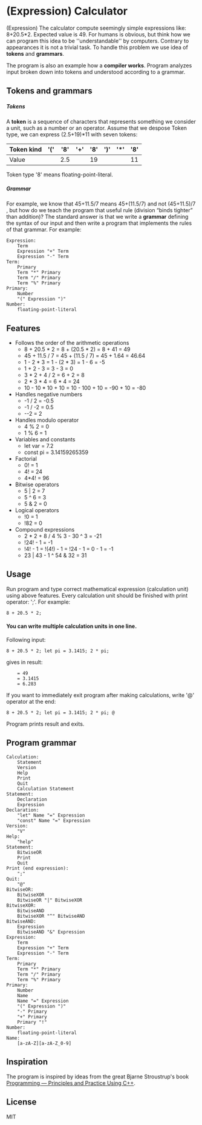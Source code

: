 # (Expression) Calculator

(Expression) The calculator compute seemingly simple expressions like: 8+20.5*2.
Expected value is 49. For humans is obvious, but think how we can program this idea
to be ''understandable'' by computers. Contrary to appearances it is not a trivial task.
To handle this problem we use idea of **tokens** and **grammars**.

The program is also an example how a **compiler works**. Program analyzes input broken
down into tokens and understood according to a grammar.

## Tokens and grammars
##### Tokens
A **token** is a sequence of characters that represents something we consider a unit, such
as a number or an operator. Assume that we despose Token type, we can express 
(2.5+19)*11 with seven tokens:

Token kind | '(' | '8' | '+' | '8' | ')' | '*' | '8' |
---        | --- | --- | --- | --- | --- | --- | --- |
Value      |     | 2.5 |     |  19 |     |     | 11  |

Token type '8' means floating-point-literal.

##### Grammar
For example, we know that 45+11.5/7 means 45+(11.5/7) and not (45+11.5)/7 , but how do we
teach the program that useful rule (division “binds tighter” than addition)? The standard
answer is that we write a **grammar** defining the syntax of our input and then write a program
that implements the rules of that grammar. For example:
```
Expression:
    Term
    Expression "+" Term
    Expression "-" Term
Term:
    Primary
    Term "*" Primary
    Term "/" Primary
    Term "%" Primary
Primary:
    Number
    "(" Expression ")"
Number:
    floating-point-literal
```

## Features
- Follows the order of the arithmetic operations
    - 8 + 20.5 * 2 = 8 + (20.5 * 2) = 8 + 41 = 49
    - 45 + 11.5 / 7 = 45 + (11.5 / 7) = 45 + 1.64 = 46.64 
    - 1 - 2 * 3 = 1 - (2 * 3) = 1 - 6 = -5
    - 1 + 2 - 3 = 3 - 3 = 0
    - 3 * 2 + 4 / 2 = 6 + 2 = 8
    - 2 * 3 * 4 = 6 * 4 = 24
    - 10 - 10 * 10 + 10 = 10 - 100 + 10 = -90 + 10 = -80
- Handles negative numbers
    - -1 / 2 = -0.5
    - -1 / -2 = 0.5
    - --2 = 2
- Handles modulo operator
    - 4 % 2 = 0
    - 1 % 6 = 1
- Variables and constants
    - let var = 7.2
    - const pi = 3.14159265359
- Factorial
    - 0! = 1
    - 4! = 24
    - 4*4! = 96
- Bitwise operators
    - 5 | 2 = 7
    - 5 ^ 6 = 3
    - 5 & 2 = 0
- Logical operators
    - !0 = 1
    - !82 = 0
- Compound expressions
    - 2 * 2 + 8 / 4 % 3 - 30 ^ 3 = -21
    - !24! - 1 = -1
    - !4! - 1 = !(4!) - 1 = !24 - 1 = 0 - 1 = -1
    - 23 | 43 - 1 ^ 54 & 32 = 31

## Usage
Run program and type correct mathematical expression (calculation unit) using above features.
Every calculation unit should be finished with print operator: ';'. For example:
```
8 + 20.5 * 2;
```
#### You can write multiple calculation units in one line.
Following input:
```
8 + 20.5 * 2; let pi = 3.1415; 2 * pi;
```
gives in result:
```
    = 49
    = 3.1415
    = 6.283
```
If you want to immediately exit program after making calculations, write '@' operator
at the end:
```
8 + 20.5 * 2; let pi = 3.1415; 2 * pi; @
```
Program prints result and exits.

## Program grammar
```
Calculation:
    Statement
    Version
    Help
    Print
    Quit
    Calculation Statement
Statement:
    Declaration
    Expression
Declaration:
    "let" Name "=" Expression
    "const" Name "=" Expression
Version:
    "V"
Help:
    "help"
Statement:
    BitwiseOR
    Print
    Quit
Print (end expression):
    ";"
Quit:
    "@"
BitwiseOR:
    BitwiseXOR
    BitwiseOR "|" BitwiseXOR
BitwiseXOR:
    BitwiseAND
    BitwiseXOR "^" BitwiseAND
BitwiseAND:
    Expression
    BitwiseAND "&" Expression
Expression:
    Term
    Expression "+" Term
    Expression "-" Term
Term:
    Primary
    Term "*" Primary
    Term "/" Primary
    Term "%" Primary
Primary:
    Number
    Name
    Name "=" Expression
    "(" Expression ")"
    "-" Primary
    "+" Primary
    Primary "!"
Number:
    floating-point-literal
Name:
    [a-zA-Z][a-zA-Z_0-9]
```
<!--## Installation-->
<!--## Plugins-->
<!--## Development-->

## Inspiration
The program is inspired by ideas from the great Bjarne Stroustrup's book [Programming — Principles and Practice Using C++][ppp].

## License

MIT

[//]: # (These are reference links used in the body of this note and get stripped out when the markdown processor does its job. There is no need to format nicely because it shouldn't be seen. Thanks SO - http://stackoverflow.com/questions/4823468/store-comments-in-markdown-syntax)

   [github]: <https://github.com/damianWu>
   [ppp]: <https://www.stroustrup.com/programming.html>
